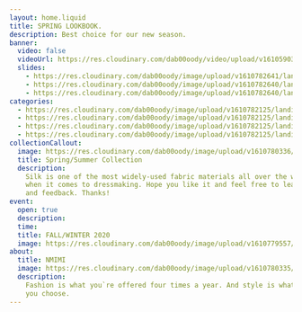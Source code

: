 ```yaml
---
layout: home.liquid
title: SPRING LOOKBOOK.
description: Best choice for our new season.
banner:
  video: false
  videoUrl: https://res.cloudinary.com/dab00oody/video/upload/v1610590394/landing/video_sna4xd.mp4
  slides:
    - https://res.cloudinary.com/dab00oody/image/upload/v1610782641/landing/c60cdc734448b416ed59_zgm4hm.jpg
    - https://res.cloudinary.com/dab00oody/image/upload/v1610782640/landing/8c8930efa8d4588a01c5_s5t7l0.jpg
    - https://res.cloudinary.com/dab00oody/image/upload/v1610782640/landing/435ed7e14cdabc84e5cb_dgzmka.jpg
categories:
  - https://res.cloudinary.com/dab00oody/image/upload/v1610782125/landing/dd2798fc0cc7fc99a5d6_u6ud7o.jpg
  - https://res.cloudinary.com/dab00oody/image/upload/v1610782125/landing/7cc8c31d5726a778fe37_obhwxn.jpg
  - https://res.cloudinary.com/dab00oody/image/upload/v1610782125/landing/700333c0a7fb57a50eea_vigaof.jpg
  - https://res.cloudinary.com/dab00oody/image/upload/v1610782125/landing/0ca05176c54d35136c5c_mqoly6.jpg
collectionCallout:
  image: https://res.cloudinary.com/dab00oody/image/upload/v1610780336/landing/a258a4f303c8f396aad9_hvlcz1.jpg
  title: Spring/Summer Collection
  description:
    Silk is one of the most widely-used fabric materials all over the world
    when it comes to dressmaking. Hope you like it and feel free to leave comments
    and feedback. Thanks!
event:
  open: true
  description:
  time:
  title: FALL/WINTER 2020
  image: https://res.cloudinary.com/dab00oody/image/upload/v1610779557/landing/51bdf359a262523c0b73_lyoyvz.jpg
about:
  title: NMIMI
  image: https://res.cloudinary.com/dab00oody/image/upload/v1610780335/landing/326a1f72bf494f171658_onjbe4.jpg
  description:
    Fashion is what you`re offered four times a year. And style is what
    you choose.
---
```

